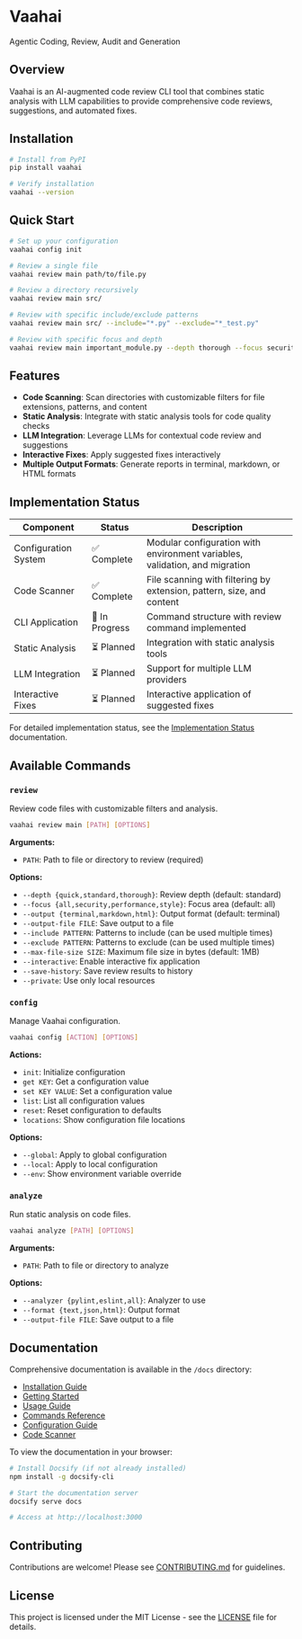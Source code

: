 # Vaahai

Agentic Coding, Review, Audit and Generation

## Overview

Vaahai is an AI-augmented code review CLI tool that combines static analysis with LLM capabilities to provide comprehensive code reviews, suggestions, and automated fixes.

## Installation

```bash
# Install from PyPI
pip install vaahai

# Verify installation
vaahai --version
```

## Quick Start

```bash
# Set up your configuration
vaahai config init

# Review a single file
vaahai review main path/to/file.py

# Review a directory recursively
vaahai review main src/

# Review with specific include/exclude patterns
vaahai review main src/ --include="*.py" --exclude="*_test.py"

# Review with specific focus and depth
vaahai review main important_module.py --depth thorough --focus security
```

## Features

- **Code Scanning**: Scan directories with customizable filters for file extensions, patterns, and content
- **Static Analysis**: Integrate with static analysis tools for code quality checks
- **LLM Integration**: Leverage LLMs for contextual code review and suggestions
- **Interactive Fixes**: Apply suggested fixes interactively
- **Multiple Output Formats**: Generate reports in terminal, markdown, or HTML formats

## Implementation Status

| Component | Status | Description |
|-----------|--------|-------------|
| Configuration System | ✅ Complete | Modular configuration with environment variables, validation, and migration |
| Code Scanner | ✅ Complete | File scanning with filtering by extension, pattern, size, and content |
| CLI Application | 🔄 In Progress | Command structure with review command implemented |
| Static Analysis | ⏳ Planned | Integration with static analysis tools |
| LLM Integration | ⏳ Planned | Support for multiple LLM providers |
| Interactive Fixes | ⏳ Planned | Interactive application of suggested fixes |

For detailed implementation status, see the [Implementation Status](docs/implementation_status.md) documentation.

## Available Commands

### `review`

Review code files with customizable filters and analysis.

```bash
vaahai review main [PATH] [OPTIONS]
```

**Arguments:**
- `PATH`: Path to file or directory to review (required)

**Options:**
- `--depth {quick,standard,thorough}`: Review depth (default: standard)
- `--focus {all,security,performance,style}`: Focus area (default: all)
- `--output {terminal,markdown,html}`: Output format (default: terminal)
- `--output-file FILE`: Save output to a file
- `--include PATTERN`: Patterns to include (can be used multiple times)
- `--exclude PATTERN`: Patterns to exclude (can be used multiple times)
- `--max-file-size SIZE`: Maximum file size in bytes (default: 1MB)
- `--interactive`: Enable interactive fix application
- `--save-history`: Save review results to history
- `--private`: Use only local resources

### `config`

Manage Vaahai configuration.

```bash
vaahai config [ACTION] [OPTIONS]
```

**Actions:**
- `init`: Initialize configuration
- `get KEY`: Get a configuration value
- `set KEY VALUE`: Set a configuration value
- `list`: List all configuration values
- `reset`: Reset configuration to defaults
- `locations`: Show configuration file locations

**Options:**
- `--global`: Apply to global configuration
- `--local`: Apply to local configuration
- `--env`: Show environment variable override

### `analyze`

Run static analysis on code files.

```bash
vaahai analyze [PATH] [OPTIONS]
```

**Arguments:**
- `PATH`: Path to file or directory to analyze

**Options:**
- `--analyzer {pylint,eslint,all}`: Analyzer to use
- `--format {text,json,html}`: Output format
- `--output-file FILE`: Save output to a file

## Documentation

Comprehensive documentation is available in the `/docs` directory:

- [Installation Guide](docs/installation.md)
- [Getting Started](docs/getting_started.md)
- [Usage Guide](docs/usage.md)
- [Commands Reference](docs/commands.md)
- [Configuration Guide](docs/configuration.md)
- [Code Scanner](docs/scanner.md)

To view the documentation in your browser:

```bash
# Install Docsify (if not already installed)
npm install -g docsify-cli

# Start the documentation server
docsify serve docs

# Access at http://localhost:3000
```

## Contributing

Contributions are welcome! Please see [CONTRIBUTING.md](CONTRIBUTING.md) for guidelines.

## License

This project is licensed under the MIT License - see the [LICENSE](LICENSE) file for details.
